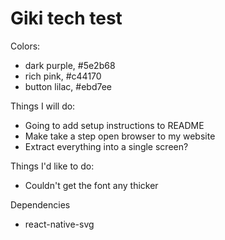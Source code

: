 # Giki tech test

Colors:
- dark purple, #5e2b68
- rich pink, #c44170
- button lilac, #ebd7ee

Things I will do:
- Going to add setup instructions to README
- Make take a step open browser to my website
- Extract everything into a single screen?

Things I'd like to do:
- Couldn't get the font any thicker

Dependencies
- react-native-svg